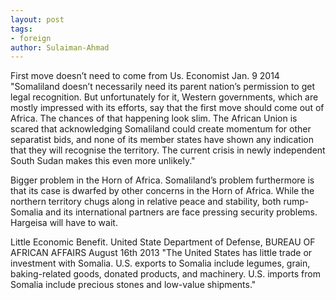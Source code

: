 ```yaml
---
layout: post
tags: 
- foreign
author: Sulaiman-Ahmad
---
```


First move doesn’t need to come from Us. Economist Jan. 9 2014 "Somaliland doesn’t necessarily need its parent nation’s permission to get legal recognition. But unfortunately for it, Western governments, which are mostly impressed with its efforts, say that the first move should come out of Africa. The chances of that happening look slim. The African Union is scared that acknowledging Somaliland could create momentum for other separatist bids, and none of its member states have shown any indication that they will recognise the territory. The current crisis in newly independent South Sudan makes this even more unlikely."

Bigger problem in the Horn of Africa. Somaliland’s problem furthermore is that its case is dwarfed by other concerns in the Horn of Africa. While the northern territory chugs along in relative peace and stability, both rump-Somalia and its international partners are face pressing security problems. Hargeisa will have to wait.

Little Economic Benefit. United State Department of Defense, BUREAU OF AFRICAN AFFAIRS August 16th 2013 "The United States has little trade or investment with Somalia. U.S. exports to Somalia include legumes, grain, baking-related goods, donated products, and machinery. U.S. imports from Somalia include precious stones and low-value shipments."
